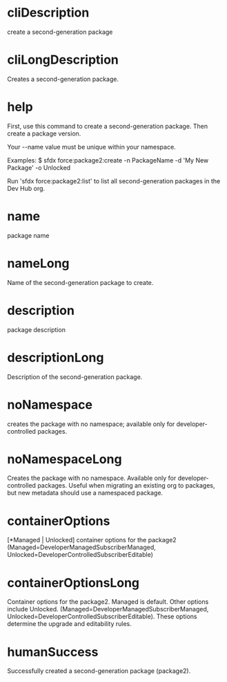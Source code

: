 # cliDescription

create a second-generation package

# cliLongDescription

Creates a second-generation package.

# help

First, use this command to create a second-generation package. Then create a package version.

Your --name value must be unique within your namespace.

Examples:
$ sfdx force:package2:create -n PackageName -d 'My New Package' -o Unlocked

Run 'sfdx force:package2:list' to list all second-generation packages in the Dev Hub org.

# name

package name

# nameLong

Name of the second-generation package to create.

# description

package description

# descriptionLong

Description of the second-generation package.

# noNamespace

creates the package with no namespace; available only for developer-controlled packages.

# noNamespaceLong

Creates the package with no namespace. Available only for developer-controlled packages. Useful when migrating an existing org to packages, but new metadata should use a namespaced package.

# containerOptions

[*Managed | Unlocked] container options for the package2 (Managed=DeveloperManagedSubscriberManaged, Unlocked=DeveloperControlledSubscriberEditable)

# containerOptionsLong

Container options for the package2.
Managed is default. Other options include Unlocked. (Managed=DeveloperManagedSubscriberManaged, Unlocked=DeveloperControlledSubscriberEditable).
These options determine the upgrade and editability rules.

# humanSuccess

Successfully created a second-generation package (package2).
